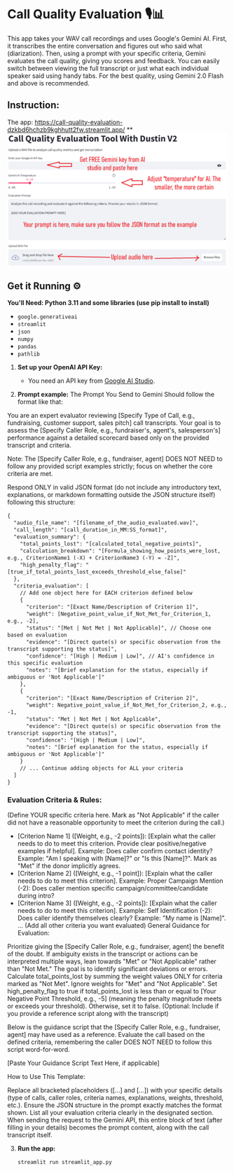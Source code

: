 # Call Quality Evaluation 🎙️📊

This app takes your WAV call recordings and uses Google's Gemini AI. First, it transcribes the entire conversation and figures out who said what (diarization). Then, using a prompt with your specific criteria, Gemini evaluates the call quality, giving you scores and feedback. You can easily switch between viewing the full transcript or just what each individual speaker said using handy tabs.
For the best quality, using Gemini 2.0 Flash and above is recommended.

## Instruction:
The app: https://call-quality-evaluation-dzkbd6hchzb9kghhutt2fw.streamlit.app/
**![Tool instruction](https://github.com/dustinvk03/Call-Quality-Evaluation/blob/master/how-to-use-call-quality.png)

## Get it Running ⚙️

**You'll Need: Python 3.11 and some libraries (use pip install to install)**
* `google.generativeai`
* `streamlit` 
* `json`
* `numpy`
* `pandas`
* `pathlib`

1.  **Set up your OpenAI API Key:**
    * You need an API key from [Google AI Studio](https://aistudio.google.com/app/apikey).
  
2.  **Prompt example:**
The Prompt You Send to Gemini Should follow the format like that:

You are an expert evaluator reviewing [Specify Type of Call, e.g., fundraising, customer support, sales pitch] call transcripts. Your goal is to assess the [Specify Caller Role, e.g., fundraiser's, agent's, salesperson's] performance against a detailed scorecard based only on the provided transcript and criteria.

Note: The [Specify Caller Role, e.g., fundraiser, agent] DOES NOT NEED to follow any provided script examples strictly; focus on whether the core criteria are met.

Respond ONLY in valid JSON format (do not include any introductory text, explanations, or markdown formatting outside the JSON structure itself) following this structure:
```
{
  "audio_file_name": "[filename_of_the_audio_evaluated.wav]",
  "call_length": "[call_duration_in_MM:SS_format]",
  "evaluation_summary": {
    "total_points_lost": "[calculated_total_negative_points]",
    "calculation_breakdown": "[Formula_showing_how_points_were_lost, e.g., CriterionName1 (-X) + CriterionName3 (-Y) = -Z]",
    "high_penalty_flag": "[true_if_total_points_lost_exceeds_threshold_else_false]"
  },
  "criteria_evaluation": [
    // Add one object here for EACH criterion defined below
    {
      "criterion": "[Exact Name/Description of Criterion 1]",
      "weight": [Negative_point_value_if_Not_Met_for_Criterion_1, e.g., -2],
      "status": "[Met | Not Met | Not Applicable]", // Choose one based on evaluation
      "evidence": "[Direct quote(s) or specific observation from the transcript supporting the status]",
      "confidence": "[High | Medium | Low]", // AI's confidence in this specific evaluation
      "notes": "[Brief explanation for the status, especially if ambiguous or 'Not Applicable']"
    },
    {
      "criterion": "[Exact Name/Description of Criterion 2]",
      "weight": Negative_point_value_if_Not_Met_for_Criterion_2, e.g., -1,
      "status": "Met | Not Met | Not Applicable",
      "evidence": "[Direct quote(s) or specific observation from the transcript supporting the status]",
      "confidence": "[High | Medium | Low]",
      "notes": "[Brief explanation for the status, especially if ambiguous or 'Not Applicable']"
    }
    // ... Continue adding objects for ALL your criteria
  ]
}
```

### Evaluation Criteria & Rules:

(Define YOUR specific criteria here. Mark as "Not Applicable" if the caller did not have a reasonable opportunity to meet the criterion during the call.)

- [Criterion Name 1] ([Weight, e.g., -2 points]): [Explain what the caller needs to do to meet this criterion. Provide clear positive/negative examples if helpful]. Example: Does caller confirm contact identity? Example: "Am I speaking with [Name]?" or "Is this [Name]?". Mark as "Met" if the donor implicitly agrees.
- [Criterion Name 2] ([Weight, e.g., -1 point]): [Explain what the caller needs to do to meet this criterion]. Example: Proper Campaign Mention (-2): Does caller mention specific campaign/committee/candidate during intro?
- [Criterion Name 3] ([Weight, e.g., -2 points]): [Explain what the caller needs to do to meet this criterion]. Example: Self Identification (-2): Does caller identify themselves clearly? Example: "My name is [Name]".
... (Add all other criteria you want evaluated)
General Guidance for Evaluation:

Prioritize giving the [Specify Caller Role, e.g., fundraiser, agent] the benefit of the doubt. If ambiguity exists in the transcript or actions can be interpreted multiple ways, lean towards "Met" or "Not Applicable" rather than "Not Met." The goal is to identify significant deviations or errors.
Calculate total_points_lost by summing the weight values ONLY for criteria marked as "Not Met". Ignore weights for "Met" and "Not Applicable".
Set high_penalty_flag to true if total_points_lost is less than or equal to [Your Negative Point Threshold, e.g., -5] (meaning the penalty magnitude meets or exceeds your threshold). Otherwise, set it to false.
(Optional: Include if you provide a reference script along with the transcript)

Below is the guidance script that the [Specify Caller Role, e.g., fundraiser, agent] may have used as a reference. Evaluate the call based on the defined criteria, remembering the caller DOES NOT NEED to follow this script word-for-word.

[Paste Your Guidance Script Text Here, if applicable]

How to Use This Template:

Replace all bracketed placeholders ([...] and [...]) with your specific details (type of calls, caller roles, criteria names, explanations, weights, threshold, etc.).
Ensure the JSON structure in the prompt exactly matches the format shown.
List all your evaluation criteria clearly in the designated section.
When sending the request to the Gemini API, this entire block of text (after filling in your details) becomes the prompt content, along with the call transcript itself.

3.  **Run the app:**
    ```bash
    streamlit run streamlit_app.py
    ```
